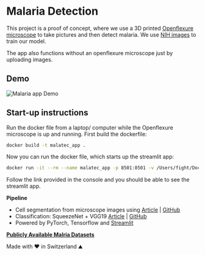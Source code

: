 # Malaria Detection  

This project is a proof of concept, where we use a 3D printed [Openflexure microscope](https://openflexure.org/) to take pictures and then detect malaria. We use [NIH images](https://lhncbc.nlm.nih.gov/LHC-downloads/downloads.html#malaria-datasets) to train our model. 

The app also functions without an openflexure microscope just by uploading images.

## Demo

![Malaria app Demo](malatec_mvp2.gif)  

## Start-up instructions
Run the docker file from a laptop/ computer while the Openflexure microscope is up and running. First build the dockerfile:

```bash
docker build -t malatec_app .
```
Now you can run the docker file, which starts up the streamlit app:

```bash
docker run -it --rm --name malatec_app -p 8501:8501 -v /Users/fight/Documents/Malaria/malatec_app malatec_app:latest
```
Follow the link provided in the console and you should be able to see the streamlit app.

**Pipeline**    

- Cell segmentation from microscope images using [Article](https://www.biorxiv.org/content/10.1101/2020.02.02.931238v1) | [GitHub](https://github.com/MouseLand/cellpose)  
- Classification: SqueezeNet + VGG19 [Article](https://peerj.com/articles/6977.pdf) | [GitHub](https://github.com/sivaramakrishnan-rajaraman/Deep-Neural-Ensembles-toward-Malaria-Parasite-Detection-in-Thin-Blood-Smear-Images)
- Powered by PyTorch, Tensorflow and [Streamlit](https://docs.streamlit.io/en/stable/api.html)  

**[Publicly Available Malria Datasets](https://github.com/danielbarco/malaria_datasets)**

Made with ❤️ in Switzerland ⛰️
  

